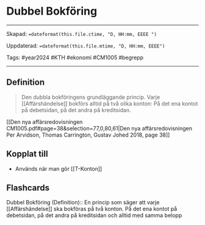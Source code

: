 # Dubbel Bokföring

---
Skapad: `=dateformat(this.file.ctime, "D, HH:mm, EEEE ")`

Uppdaterad: `=dateformat(this.file.mtime, "D, HH:mm, EEEE")`

Tags: #year2024 #KTH #ekonomi #CM1005 #begrepp

---

## Definition

> Den dubbla bokföringens grundläggande princip. Varje [[Affärshändelse]] bokförs alltid på två olika konton: På det ena kontot på debetsidan, på det andra på kreditsidan.

[[Den nya affärsredovisningen CM1005.pdf#page=38&selection=77,0,80,61|Den nya affärsredovisningen Per Arvidson, Thomas Carrington, Gustav Johed 2018, page 38]]

## Kopplat till

- Används när man gör [[T-Konton]]

## Flashcards

Dubbel Bokföring (Definition):: En princip som säger att varje [[Affärshändelse]] ska bokföras på två konton. På det ena kontot på debetsidan, på det andra på kreditsidan och alltid med samma belopp
<!--SR:!2024-03-27,43,290-->
